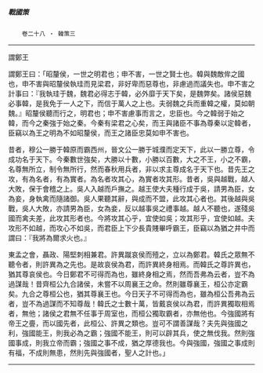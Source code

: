 

##### 戰國策
　　`卷二十八 ‧ 韓策三`

* * *

謂鄭王

謂鄭王曰：「昭釐侯，一世之明君也；申不害，一世之賢士也。韓與魏敵侔之國也，申不害與昭釐侯執珪而見梁君，非好卑而惡尊也，非慮過而議失也。申不害之計事曰：『我執珪于魏，魏君必得志于韓，必外靡于天下矣，是魏弊矣。諸侯惡魏必事韓，是我免于一人之下，而信于萬人之上也。夫弱魏之兵而重韓之權，莫如朝魏。』昭釐侯聽而行之，明君也；申不害慮事而言之，忠臣也。今之韓弱于始之韓，而今之秦強于始之秦。今秦有梁君之心矣，而王與諸臣不事為尊秦以定韓者，臣竊以為王之明為不如昭釐侯，而王之諸臣忠莫如申不害也。

昔者，穆公一勝于韓原而霸西州，晉文公一勝于城濮而定天下，此以一勝立尊，令成功名于天下。今秦數世強矣，大勝以十數，小勝以百數，大之不王，小之不霸，名尊無所立，制令無所行，然而春秋用兵者，非以求主尊成名于天下也。昔先王之攻，有為名者，有為實者。為名者攻其心，為實者攻其形。昔者，吳與越戰，越人大敗，保于會稽之上。吳人入越而戶撫之。越王使大夫種行成于吳，請男為臣，女為妾，身執禽而隨諸御。吳人果聽其辭，與成而不盟，此攻其心者也。其後越與吳戰，吳人大敗，亦請男為臣，女為妾，反以越事吳之禮事越。越人不聽也，遂殘吳國而禽夫差，此攻其形者也。今將攻其心乎，宜使如吳；攻其形乎，宜使如越。夫攻形不如越，而攻心不如吳，而君臣上下少長貴賤畢呼霸王，臣竊以為猶之井中而謂曰：『我將為爾求火也。』

東孟之會，聶政、陽堅刺相兼君。許異蹴哀侯而殪之，立以為鄭君。韓氏之眾無不聽令者，則許異為之先也。是故哀侯為君，而許異終身相焉。而韓氏之尊許異也，猶其尊哀侯也。今日鄭君不可得而為也，雖終身相之焉，然而吾弗為云者，豈不為過謀哉！昔齊桓公九合諸侯，未嘗不以周襄王之命。然則雖尊襄王，桓公亦定霸矣。九合之尊桓公也，猶其尊襄王也。今日天子不可得而為也，雖為桓公吾弗為云者，豈不為過謀而不知尊哉！韓氏之士數十萬，皆戴哀侯以為君，而許異獨取相焉者，無他；諸侯之君無不任事于周室也，而桓公獨取霸者，亦無他也。今強國將有帝王之亹，而以國先者，此桓公、許異之類也。豈可不謂善謀哉？夫先與強國之利，強國能王，則我必為之霸；強國不能王，則可以辟其兵，使之無伐我。然則強國事成，則我立帝而霸；強國之事不成，猶之厚德我也。今與強國，強國之事成則有福，不成則無患，然則先與強國者，聖人之計也。」

* * *

